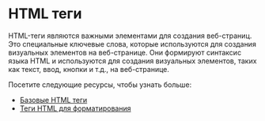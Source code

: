# HTML теги

HTML-теги являются важными элементами для создания веб-страниц. Это специальные ключевые слова, которые используются для создания визуальных элементов на веб-странице. Они формируют синтаксис языка HTML и используются для создания визуальных элементов, таких как текст, ввод, кнопки и т.д., на веб-странице.

Посетите следующие ресурсы, чтобы узнать больше:
- [Базовые HTML теги](Basics/README.md)
- [Теги HTML для форматирования](Formatting/README.md)